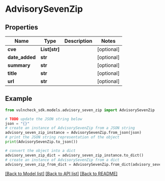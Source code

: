 # AdvisorySevenZip


## Properties

Name | Type | Description | Notes
------------ | ------------- | ------------- | -------------
**cve** | **List[str]** |  | [optional] 
**date_added** | **str** |  | [optional] 
**summary** | **str** |  | [optional] 
**title** | **str** |  | [optional] 
**url** | **str** |  | [optional] 

## Example

```python
from vulncheck_sdk.models.advisory_seven_zip import AdvisorySevenZip

# TODO update the JSON string below
json = "{}"
# create an instance of AdvisorySevenZip from a JSON string
advisory_seven_zip_instance = AdvisorySevenZip.from_json(json)
# print the JSON string representation of the object
print(AdvisorySevenZip.to_json())

# convert the object into a dict
advisory_seven_zip_dict = advisory_seven_zip_instance.to_dict()
# create an instance of AdvisorySevenZip from a dict
advisory_seven_zip_from_dict = AdvisorySevenZip.from_dict(advisory_seven_zip_dict)
```
[[Back to Model list]](../README.md#documentation-for-models) [[Back to API list]](../README.md#documentation-for-api-endpoints) [[Back to README]](../README.md)


